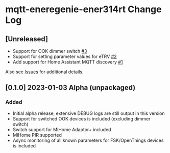 # mqtt-eneregenie-ener314rt Change Log

## [Unreleased]

* Support for OOK dimmer switch [#3](https://github.com/Achronite/mqtt-energenie-ener314rt/issues/3)
* Support for setting parameter values for eTRV [#2](https://github.com/Achronite/mqtt-energenie-ener314rt/issues/2)
* Add support for Home Assistant MQTT discovery [#1](https://github.com/Achronite/mqtt-energenie-ener314rt/issues/1)

Also see [Issues](https://github.com/Achronite/mqtt-energenie-ener314rt/issues) for additional details.

## [0.1.0] 2023-01-03 Alpha (unpackaged)

### Added
* Initial alpha release, extensive DEBUG logs are still output in this version
* Support for switched OOK devices is included (excluding dimmer switch)
* Switch support for MiHome Adaptor+ included
* MiHome PIR supported
* Async monitoring of all known parameters for FSK/OpenThings devices is included
